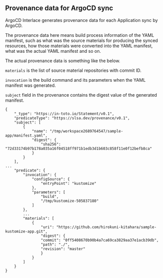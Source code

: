 ## Provenance data for ArgoCD sync

ArgoCD Interlace generates provenance data for each Application sync by ArgoCD.

The provenance data here means build process information of the YAML manifest, such as what was the source materials for producing the synced resources, how those materials were converted into the YAML manifest, what was the actual YAML manifest and so on.

The actual provenance data is something like the below.


`materials` is the list of source material repositories with commit ID.

`invocation` is the build command and its parameters when the YAML manifest was generated.

`subject` field in the provenance contains the digest value of the generated manifest.


```
{
    "_type": "https://in-toto.io/Statement/v0.1",
    "predicateType": "https://slsa.dev/provenance/v0.1",
    "subject": [
        {
            "name": "/tmp/workspace2689764547/sample-app/manifest.yaml",
            "digest": {
                "sha256": "72d33174b97b178a035a16f04518ff971b1edb3d1b603c858f11e0f12befb8ca"
            }
        }
    ],
...
    "predicate": {
        "invocation": {
            "configSource": {
                "entryPoint": "kustomize"
            },
            "parameters": [
                "build",
                "/tmp/kustomize-505837180"
            ]
        },
        ...
        "materials": [
            {
                "uri": "https://github.com/hirokuni-kitahara/sample-kustomize-app.git",
                "digest": {
                "commit": "0ff5408670b90b4a7ca69ca3829aa37e1acb39db",
                "path": "./",
                "revision": "master"
                }
            }
        ]
    }
}
```